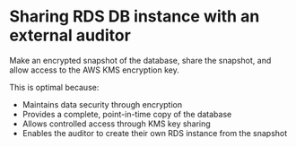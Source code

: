 # Sharing RDS DB instance with an external auditor

Make an encrypted snapshot of the database, share the snapshot, and allow access to the AWS KMS encryption key.

This is optimal because:

* Maintains data security through encryption
* Provides a complete, point-in-time copy of the database
* Allows controlled access through KMS key sharing
* Enables the auditor to create their own RDS instance from the snapshot
